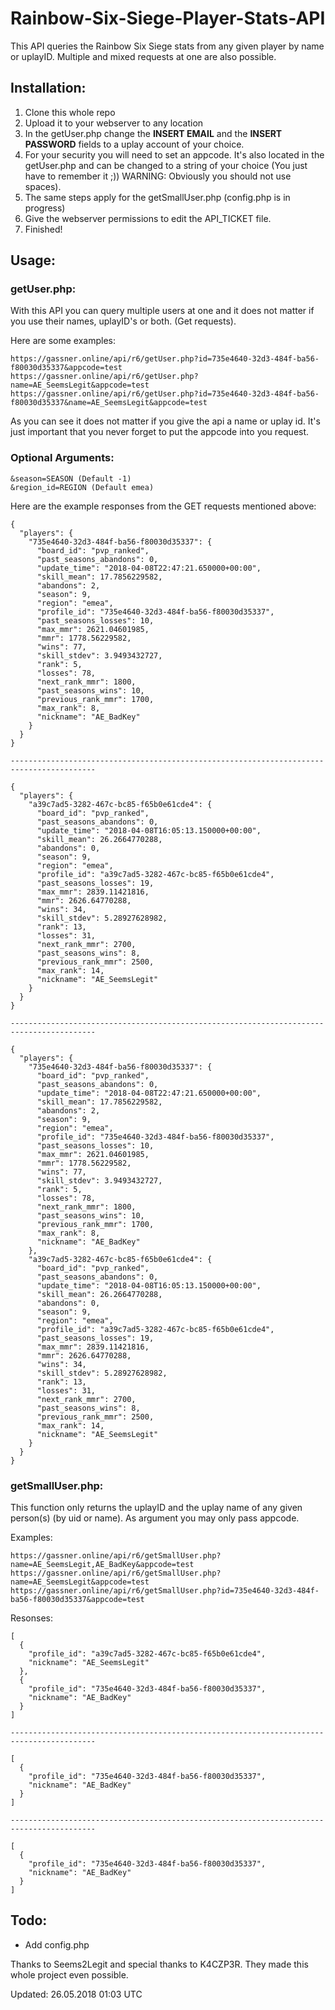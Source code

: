 # Rainbow-Six-Siege-Player-Stats-API
This API queries the Rainbow Six Siege stats from any given player by name or uplayID. Multiple and mixed requests at one are also possible.

## Installation:
1. Clone this whole repo
2. Upload it to your webserver to any location
3. In the getUser.php change the **INSERT EMAIL** and the **INSERT PASSWORD** fields to a uplay account of your choice.
4. For your security you will need to set an appcode. It's also located in the getUser.php and can be changed to a string of your choice (You just have to remember it ;)) WARNING: Obviously you should not use spaces).
5. The same steps apply for the getSmallUser.php (config.php is in progress)
6. Give the webserver permissions to edit the API_TICKET file.
7. Finished!

## Usage:
### getUser.php:
With this API you can query multiple users at one and it does not matter if you use their names, uplayID's or both. (Get requests).

Here are some examples:
```
https://gassner.online/api/r6/getUser.php?id=735e4640-32d3-484f-ba56-f80030d35337&appcode=test
https://gassner.online/api/r6/getUser.php?name=AE_SeemsLegit&appcode=test
https://gassner.online/api/r6/getUser.php?id=735e4640-32d3-484f-ba56-f80030d35337&name=AE_SeemsLegit&appcode=test
```
As you can see it does not matter if you give the api a name or uplay id. It's just important that you never forget to put the appcode into you request.

### Optional Arguments:
```
&season=SEASON (Default -1)
&region_id=REGION (Default emea)
```

Here are the example responses from the GET requests mentioned above:
```
{
  "players": {
    "735e4640-32d3-484f-ba56-f80030d35337": {
      "board_id": "pvp_ranked",
      "past_seasons_abandons": 0,
      "update_time": "2018-04-08T22:47:21.650000+00:00",
      "skill_mean": 17.7856229582,
      "abandons": 2,
      "season": 9,
      "region": "emea",
      "profile_id": "735e4640-32d3-484f-ba56-f80030d35337",
      "past_seasons_losses": 10,
      "max_mmr": 2621.04601985,
      "mmr": 1778.56229582,
      "wins": 77,
      "skill_stdev": 3.9493432727,
      "rank": 5,
      "losses": 78,
      "next_rank_mmr": 1800,
      "past_seasons_wins": 10,
      "previous_rank_mmr": 1700,
      "max_rank": 8,
      "nickname": "AE_BadKey"
    }
  }
}

-----------------------------------------------------------------------------------------

{
  "players": {
    "a39c7ad5-3282-467c-bc85-f65b0e61cde4": {
      "board_id": "pvp_ranked",
      "past_seasons_abandons": 0,
      "update_time": "2018-04-08T16:05:13.150000+00:00",
      "skill_mean": 26.2664770288,
      "abandons": 0,
      "season": 9,
      "region": "emea",
      "profile_id": "a39c7ad5-3282-467c-bc85-f65b0e61cde4",
      "past_seasons_losses": 19,
      "max_mmr": 2839.11421816,
      "mmr": 2626.64770288,
      "wins": 34,
      "skill_stdev": 5.28927628982,
      "rank": 13,
      "losses": 31,
      "next_rank_mmr": 2700,
      "past_seasons_wins": 8,
      "previous_rank_mmr": 2500,
      "max_rank": 14,
      "nickname": "AE_SeemsLegit"
    }
  }
}

-----------------------------------------------------------------------------------------

{
  "players": {
    "735e4640-32d3-484f-ba56-f80030d35337": {
      "board_id": "pvp_ranked",
      "past_seasons_abandons": 0,
      "update_time": "2018-04-08T22:47:21.650000+00:00",
      "skill_mean": 17.7856229582,
      "abandons": 2,
      "season": 9,
      "region": "emea",
      "profile_id": "735e4640-32d3-484f-ba56-f80030d35337",
      "past_seasons_losses": 10,
      "max_mmr": 2621.04601985,
      "mmr": 1778.56229582,
      "wins": 77,
      "skill_stdev": 3.9493432727,
      "rank": 5,
      "losses": 78,
      "next_rank_mmr": 1800,
      "past_seasons_wins": 10,
      "previous_rank_mmr": 1700,
      "max_rank": 8,
      "nickname": "AE_BadKey"
    },
    "a39c7ad5-3282-467c-bc85-f65b0e61cde4": {
      "board_id": "pvp_ranked",
      "past_seasons_abandons": 0,
      "update_time": "2018-04-08T16:05:13.150000+00:00",
      "skill_mean": 26.2664770288,
      "abandons": 0,
      "season": 9,
      "region": "emea",
      "profile_id": "a39c7ad5-3282-467c-bc85-f65b0e61cde4",
      "past_seasons_losses": 19,
      "max_mmr": 2839.11421816,
      "mmr": 2626.64770288,
      "wins": 34,
      "skill_stdev": 5.28927628982,
      "rank": 13,
      "losses": 31,
      "next_rank_mmr": 2700,
      "past_seasons_wins": 8,
      "previous_rank_mmr": 2500,
      "max_rank": 14,
      "nickname": "AE_SeemsLegit"
    }
  }
}

```
### getSmallUser.php:
This function only returns the uplayID and the uplay name of any given person(s) (by uid or name). As argument you may only pass appcode.

Examples:
```
https://gassner.online/api/r6/getSmallUser.php?name=AE_SeemsLegit,AE_BadKey&appcode=test
https://gassner.online/api/r6/getSmallUser.php?name=AE_SeemsLegit&appcode=test
https://gassner.online/api/r6/getSmallUser.php?id=735e4640-32d3-484f-ba56-f80030d35337&appcode=test
```
Resonses:
```
[
  {
    "profile_id": "a39c7ad5-3282-467c-bc85-f65b0e61cde4",
    "nickname": "AE_SeemsLegit"
  },
  {
    "profile_id": "735e4640-32d3-484f-ba56-f80030d35337",
    "nickname": "AE_BadKey"
  }
]

-----------------------------------------------------------------------------------------

[
  {
    "profile_id": "735e4640-32d3-484f-ba56-f80030d35337",
    "nickname": "AE_BadKey"
  }
]

-----------------------------------------------------------------------------------------

[
  {
    "profile_id": "735e4640-32d3-484f-ba56-f80030d35337",
    "nickname": "AE_BadKey"
  }
]
```

## Todo:
- Add config.php

Thanks to Seems2Legit and special thanks to K4CZP3R. They made this whole project even possible.

Updated: 26.05.2018 01:03 UTC
